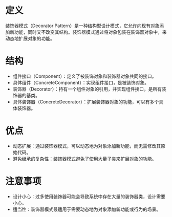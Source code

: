 # 定义

装饰器模式（Decorator Pattern）是一种结构型设计模式，它允许向现有对象添加新功能，同时又不改变其结构。装饰器模式通过将对象包装在装饰器对象中，来动态地扩展对象的功能。

# 结构

* 组件接口（Component）：定义了被装饰对象和装饰器对象共同的接口。
* 具体组件（ConcreteComponent）：实现组件接口，是被装饰对象。
* 装饰器（Decorator）：持有一个组件对象的引用，并实现组件接口，是所有装饰器的基类。
* 具体装饰器（ConcreteDecorator）：扩展装饰器对象的功能，可以有多个具体装饰器。

# 优点
* 动态扩展：通过装饰器模式，可以动态地为对象添加新功能，而无需修改其原始代码。
* 避免继承的复杂性：装饰器模式避免了使用大量子类来扩展对象的功能。


# 注意事项
* 设计小心：过多使用装饰器可能会导致系统中存在大量的装饰器类，设计需要小心。
* 适当性：装饰器模式最适用于需要动态地为对象添加新功能或行为的场景。